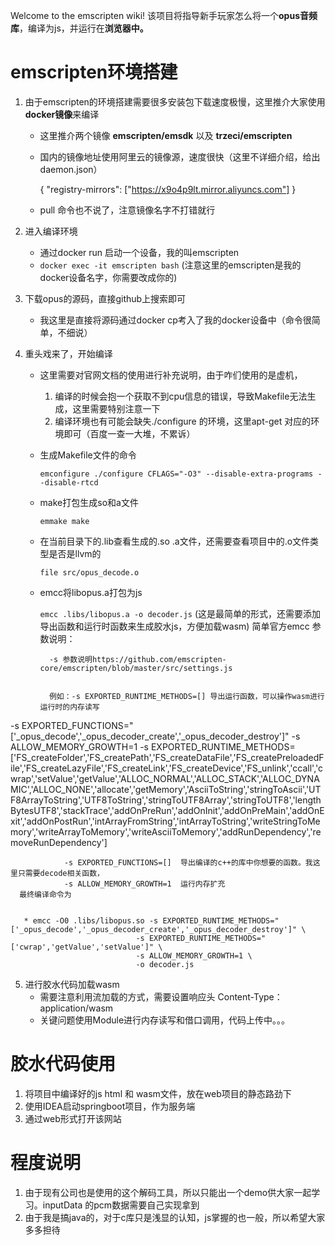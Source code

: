 Welcome to the emscripten wiki!
该项目将指导新手玩家怎么将一个**opus音频库**，编译为js，并运行在**浏览器中。**
# emscripten环境搭建
1. 由于emscripten的环境搭建需要很多安装包下载速度极慢，这里推介大家使用**docker镜像**来编译
   * 这里推介两个镜像 **emscripten/emsdk**  以及  **trzeci/emscripten**
   * 国内的镜像地址使用阿里云的镜像源，速度很快（这里不详细介绍，给出daemon.json）


     {
      "registry-mirrors": ["https://x9o4p9lt.mirror.aliyuncs.com"]
     }


   * pull 命令也不说了，注意镜像名字不打错就行
   
2. 进入编译环境
   * 通过docker run 启动一个设备，我的叫emscripten 
   * `docker exec -it emscripten bash`  (注意这里的emscripten是我的docker设备名字，你需要改成你的)
3. 下载opus的源码，直接github上搜索即可
   * 我这里是直接将源码通过docker cp考入了我的docker设备中（命令很简单，不细说）
4. 重头戏来了，开始编译
   * 这里需要对官网文档的使用进行补充说明，由于咋们使用的是虚机，
      1. 编译的时候会抱一个获取不到cpu信息的错误，导致Makefile无法生成，这里需要特别注意一下
      2. 编译环境也有可能会缺失./configure 的环境，这里apt-get 对应的环境即可（百度一查一大堆，不累诉）
   * 生成Makefile文件的命令


      `emconfigure ./configure CFLAGS="-O3" --disable-extra-programs --disable-rtcd`
   * make打包生成so和a文件


       `emmake make`
   * 在当前目录下的.lib查看生成的.so .a文件，还需要查看项目中的.o文件类型是否是llvm的


       `file src/opus_decode.o`
   * emcc将libopus.a打包为js


       `emcc .libs/libopus.a -o decoder.js`  (这是最简单的形式，还需要添加导出函数和运行时函数来生成胶水js，方便加载wasm)
       简单官方emcc 参数说明：


           -s 参数说明https://github.com/emscripten-core/emscripten/blob/master/src/settings.js


           例如：-s EXPORTED_RUNTIME_METHODS=[] 导出运行函数，可以操作wasm进行运行时的内存读写

-s EXPORTED_FUNCTIONS="['_opus_decode','_opus_decoder_create','_opus_decoder_destroy']" -s ALLOW_MEMORY_GROWTH=1 -s EXPORTED_RUNTIME_METHODS=['FS_createFolder','FS_createPath','FS_createDataFile','FS_createPreloadedFile','FS_createLazyFile','FS_createLink','FS_createDevice','FS_unlink','ccall','cwrap','setValue','getValue','ALLOC_NORMAL','ALLOC_STACK','ALLOC_DYNAMIC','ALLOC_NONE','allocate','getMemory','AsciiToString','stringToAscii','UTF8ArrayToString','UTF8ToString','stringToUTF8Array','stringToUTF8','lengthBytesUTF8','stackTrace','addOnPreRun','addOnInit','addOnPreMain','addOnExit','addOnPostRun','intArrayFromString','intArrayToString','writeStringToMemory','writeArrayToMemory','writeAsciiToMemory','addRunDependency','removeRunDependency']




                -s EXPORTED_FUNCTIONS=[]  导出编译的c++的库中你想要的函数。我这里只需要decode相关函数，
                -s ALLOW_MEMORY_GROWTH=1  运行内存扩充
      最终编译命令为


       * emcc -O0 .libs/libopus.so -s EXPORTED_RUNTIME_METHODS="['_opus_decode','_opus_decoder_create','_opus_decoder_destroy']" \
                                -s EXPORTED_RUNTIME_METHODS="['cwrap','getValue','setValue']" \
                                -s ALLOW_MEMORY_GROWTH=1 \
                                -o decoder.js
5. 进行胶水代码加载wasm
    * 需要注意利用流加载的方式，需要设置响应头 Content-Type：application/wasm
    * 关键问题使用Module进行内存读写和借口调用，代码上传中。。。
# 胶水代码使用
1. 将项目中编译好的js html 和 wasm文件，放在web项目的静态路劲下
2. 使用IDEA启动springboot项目，作为服务端
3. 通过web形式打开该网站
# 程度说明
1. 由于现有公司也是使用的这个解码工具，所以只能出一个demo供大家一起学习。inputData 的pcm数据需要自己实现拿到
2. 由于我是搞java的，对于c库只是浅显的认知，js掌握的也一般，所以希望大家多多担待

   
